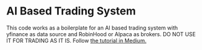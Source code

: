 # AI Based Trading System

This code works as a boilerplate for an AI based trading system with yfinance as data source and RobinHood or Alpaca as brokers. DO NOT USE IT FOR TRADING AS IT IS. Follow [the tutorial in Medium.](https://towardsdatascience.com/how-to-create-a-fully-automated-ai-based-trading-system-with-python-708503c1a907)
